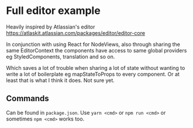 # Full editor example

Heavily inspired by Atlassian's editor https://atlaskit.atlassian.com/packages/editor/editor-core

In conjunction with using React for NodeViews, also through sharing the same EditorContext the components have access to same global providers eg StyledComponents, translation and so on.

Which saves a lot of trouble when sharing a lot of state without wanting to write a lot of boilerplate eg mapStateToProps to every component. Or at least that is what I think it does. Not sure yet.

## Commands

Can be found in `package.json`. Use `yarn <cmd>` or `npm run <cmd>` or sometimes `npm <cmd>` works too.

